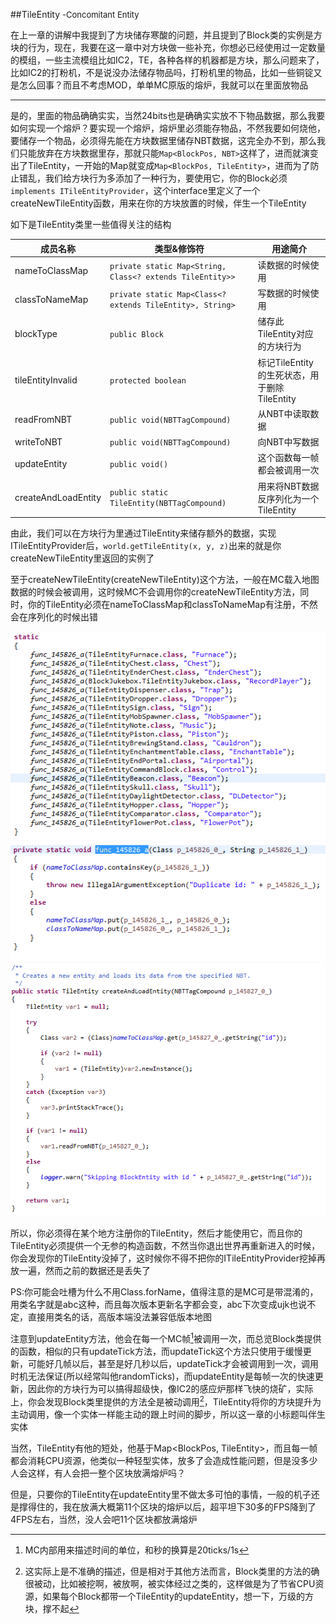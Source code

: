 ##TileEntity <font size="2">-Concomitant Entity</font><br/> 

在上一章的讲解中我提到了方块储存寒酸的问题，并且提到了Block类的实例是方块的行为，现在，我要在这一章中对方块做一些补充，你想必已经使用过一定数量的模组，一些主流模组比如IC2，TE，各种各样的机器都是方块，那么问题来了，比如IC2的打粉机，不是说没办法储存物品吗，打粉机里的物品，比如一些铜锭又是怎么回事？而且不考虑MOD，单单MC原版的熔炉，我就可以在里面放物品

---

是的，里面的物品确确实实，当然24bits也是确确实实放不下物品数据，那么我要如何实现一个熔炉？要实现一个熔炉，熔炉里必须能存物品，不然我要如何烧他，要储存一个物品，必须得先能在方块数据里储存NBT数据，这完全办不到，那么我们只能放弃在方块数据里存，那就只能`Map<BlockPos, NBT>`这样了，进而就演变出了TileEntity，一开始的Map就变成`Map<BlockPos, TileEntity>`，进而为了防止错乱，我们给方块行为多添加了一种行为，要使用它，你的Block必须`implements ITileEntityProvider`，这个interface里定义了一个createNewTileEntity函数，用来在你的方块放置的时候，伴生一个TileEntity

如下是TileEntity类里一些值得关注的结构

成员名称|类型&修饰符|用途简介
-|-|-
nameToClassMap|`private static Map<String, Class<? extends TileEntity>>`|读数据的时候使用
classToNameMap|`private static Map<Class<? extends TileEntity>, String>`|写数据的时候使用
blockType|`public Block`|储存此TileEntity对应的方块行为
tileEntityInvalid|`protected boolean`|标记TileEntity的生死状态，用于删除TileEntity
readFromNBT|`public void(NBTTagCompound)`|从NBT中读取数据
writeToNBT|`public void(NBTTagCompound)`|向NBT中写数据
updateEntity|`public void()`|这个函数每一帧都会被调用一次
createAndLoadEntity|`public static TileEntity(NBTTagCompound)`|用来将NBT数据反序列化为一个TileEntity

由此，我们可以在方块行为里通过TileEntity来储存额外的数据，实现ITileEntityProvider后，`world.getTileEntity(x, y, z)`出来的就是你createNewTileEntity里返回的实例了

至于createNewTileEntity(createNewTileEntity)这个方法，一般在MC载入地图数据的时候会被调用，这时候MC不会调用你的createNewTileEntity方法，同时，你的TileEntity必须在nameToClassMap和classToNameMap有注册，不然会在序列化的时候出错

![](p0.png "TileEntity类内的静态代码块注册，来自MCP")
![](p1.png "TileEntity类内置的注册函数，来自MCP")
![](p2.png "TileEntity类内的反序列化方法，来自MCP")

所以，你必须得在某个地方注册你的TileEntity，然后才能使用它，而且你的TileEntity必须提供一个无参的构造函数，不然当你退出世界再重新进入的时候，你会发现你的TileEntity没掉了，这时候你不得不把你的ITileEntityProvider挖掉再放一遍，然而之前的数据还是丢失了

PS:你可能会吐槽为什么不用Class.forName，值得注意的是MC可是带混淆的，用类名字就是abc这种，而且每次版本更新名字都会变，abc下次变成ujk也说不定，直接用类名的话，高版本端没法兼容低版本地图

注意到updateEntity方法，他会在每一个MC帧[^1]被调用一次，而总览Block类提供的函数，相似的只有updateTick方法，而updateTick这个方法只使用于缓慢更新，可能好几帧以后，甚至是好几秒以后，updateTick才会被调用到一次，调用时机无法保证(所以经常叫他randomTicks)，而updateEntity是每帧一次的快速更新，因此你的方块行为可以搞得超级快，像IC2的感应炉那样飞快的烧矿，实际上，你会发现Block类里提供的方法全是被动调用[^2]，TileEntity将你的方块提升为主动调用，像一个实体一样能主动的跟上时间的脚步，所以这一章的小标题叫伴生实体

当然，TileEntity有他的短处，他基于Map<BlockPos, TileEntity>，而且每一帧都会消耗CPU资源，他类似一种轻型实体，放多了会造成性能问题，但是没多少人会这样，有人会把一整个区块放满熔炉吗？

但是，只要你的TileEntity在updateEntity里不做太多可怕的事情，一般的机子还是撑得住的，我在放满大概第11个区块的熔炉以后，超平坦下30多的FPS降到了4FPS左右，当然，没人会吧11个区块都放满熔炉

[^1]:MC内部用来描述时间的单位，和秒的换算是20ticks/1s
[^2]:这实际上是不准确的描述，但是相对于其他方法而言，Block类里的方法的确很被动，比如被挖啊，被放啊，被实体经过之类的，这样做是为了节省CPU资源，如果每个Block都带一个TileEntity的updateEntity，想一下，万级的方块，撑不起
